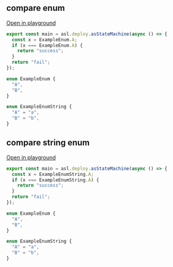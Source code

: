 
## compare enum
[Open in playground](https://asl-editor-spike-ts-stedi.vercel.app/?aW1wb3J0ICogYXMgYXNsIGZyb20gIkB0czJhc2wvYXNsLWxpYiIKCmV4cG9ydCBjb25zdCBtYWluID0gYXNsLmRlcGxveS5hc1N0YXRlTWFjaGluZShhc3luYyAoKSA9PiB7CiAgY29uc3QgeCA9IEV4YW1wbGVFbnVtLkE7CiAgaWYgKHggPT09IEV4YW1wbGVFbnVtLkEpIHsKICAgIHJldHVybiAic3VjY2VzcyI7CiAgfQogIHJldHVybiAiZmFpbCI7Cn0pOwoKZW51bSBFeGFtcGxlRW51bSB7CiAgIkEiLAogICJCIiwKfQoKZW51bSBFeGFtcGxlRW51bVN0cmluZyB7CiAgIkEiID0gImEiLAogICJCIiA9ICJiIiwKfQo=)

``` typescript
export const main = asl.deploy.asStateMachine(async () => {
  const x = ExampleEnum.A;
  if (x === ExampleEnum.A) {
    return "success";
  }
  return "fail";
});

enum ExampleEnum {
  "A",
  "B",
}

enum ExampleEnumString {
  "A" = "a",
  "B" = "b",
}

```


## compare string enum
[Open in playground](https://asl-editor-spike-ts-stedi.vercel.app/?aW1wb3J0ICogYXMgYXNsIGZyb20gIkB0czJhc2wvYXNsLWxpYiIKCmV4cG9ydCBjb25zdCBtYWluID0gYXNsLmRlcGxveS5hc1N0YXRlTWFjaGluZShhc3luYyAoKSA9PiB7CiAgY29uc3QgeCA9IEV4YW1wbGVFbnVtU3RyaW5nLkE7CiAgaWYgKHggPT09IEV4YW1wbGVFbnVtU3RyaW5nLkEpIHsKICAgIHJldHVybiAic3VjY2VzcyI7CiAgfQogIHJldHVybiAiZmFpbCI7Cn0pOwoKZW51bSBFeGFtcGxlRW51bSB7CiAgIkEiLAogICJCIiwKfQoKZW51bSBFeGFtcGxlRW51bVN0cmluZyB7CiAgIkEiID0gImEiLAogICJCIiA9ICJiIiwKfQo=)

``` typescript
export const main = asl.deploy.asStateMachine(async () => {
  const x = ExampleEnumString.A;
  if (x === ExampleEnumString.A) {
    return "success";
  }
  return "fail";
});

enum ExampleEnum {
  "A",
  "B",
}

enum ExampleEnumString {
  "A" = "a",
  "B" = "b",
}

```


